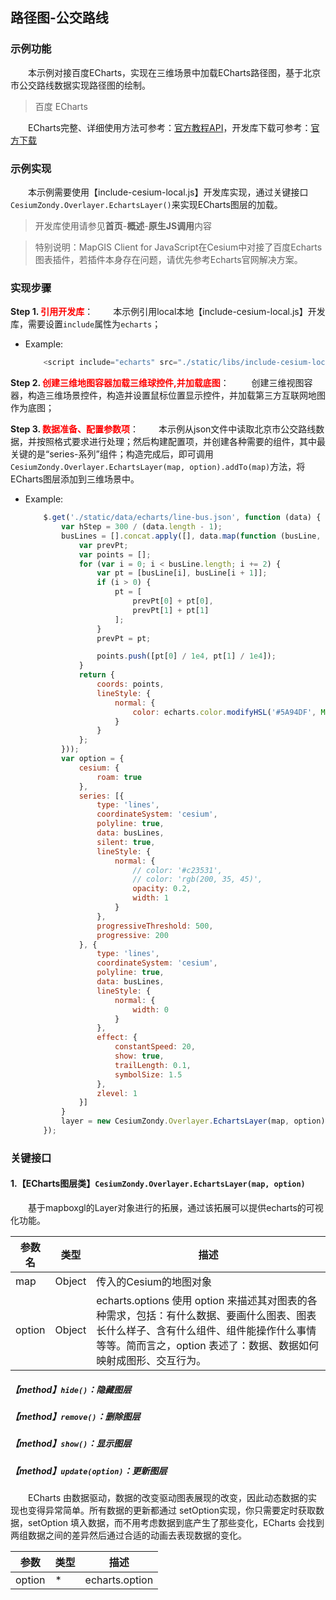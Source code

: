 ## 路径图-公交路线

### 示例功能

&ensp;&ensp;&ensp;&ensp;本示例对接百度ECharts，实现在三维场景中加载ECharts路径图，基于北京市公交路线数据实现路径图的绘制。

> 百度 ECharts

&ensp;&ensp;&ensp;&ensp;ECharts完整、详细使用方法可参考：<a href="http://echarts.baidu.com/api.html#echarts" target="_blank">官方教程API</a>，开发库下载可参考：<a href="http://echarts.baidu.com/download.html" target="_blank">官方下载</a>

### 示例实现

&ensp;&ensp;&ensp;&ensp;本示例需要使用【include-cesium-local.js】开发库实现，通过关键接口`CesiumZondy.Overlayer.EchartsLayer()`来实现ECharts图层的加载。

> 开发库使用请参见**首页**-**概述**-**原生JS调用**内容

> 特别说明：MapGIS Client for JavaScript在Cesium中对接了百度Echarts图表插件，若插件本身存在问题，请优先参考Echarts官网解决方案。

### 实现步骤

**Step 1. <font color=red>引用开发库</font>**：
&ensp;&ensp;&ensp;&ensp;本示例引用local本地【include-cesium-local.js】开发库，需要设置`include`属性为`echarts`；

* Example:
    ```javascript
        <script include="echarts" src="./static/libs/include-cesium-local.js"></script>
    ```

**Step 2. <font color=red>创建三维地图容器加载三维球控件,并加载底图</font>**：
&ensp;&ensp;&ensp;&ensp; 创建三维视图容器，构造三维场景控件，构造并设置鼠标位置显示控件，并加载第三方互联网地图作为底图；

**Step 3. <font color=red> 数据准备、配置参数项</font>**：
&ensp;&ensp;&ensp;&ensp;本示例从json文件中读取北京市公交路线数据，并按照格式要求进行处理；然后构建配置项，并创建各种需要的组件，其中最关键的是“series-系列”组件；构造完成后，即可调用`CesiumZondy.Overlayer.EchartsLayer(map, option).addTo(map)`方法，将ECharts图层添加到三维场景中。

* Example:
    ```javascript
        $.get('./static/data/echarts/line-bus.json', function (data) {
            var hStep = 300 / (data.length - 1);
            busLines = [].concat.apply([], data.map(function (busLine, idx) {
                var prevPt;
                var points = [];
                for (var i = 0; i < busLine.length; i += 2) {
                    var pt = [busLine[i], busLine[i + 1]];
                    if (i > 0) {
                        pt = [
                            prevPt[0] + pt[0],
                            prevPt[1] + pt[1]
                        ];
                    }
                    prevPt = pt;

                    points.push([pt[0] / 1e4, pt[1] / 1e4]);
                }
                return {
                    coords: points,
                    lineStyle: {
                        normal: {
                            color: echarts.color.modifyHSL('#5A94DF', Math.round(hStep * idx))
                        }
                    }
                };
            }));
            var option = {
                cesium: {
                    roam: true
                },
                series: [{
                    type: 'lines',
                    coordinateSystem: 'cesium',
                    polyline: true,
                    data: busLines,
                    silent: true,
                    lineStyle: {
                        normal: {
                            // color: '#c23531',
                            // color: 'rgb(200, 35, 45)',
                            opacity: 0.2,
                            width: 1
                        }
                    },
                    progressiveThreshold: 500,
                    progressive: 200
                }, {
                    type: 'lines',
                    coordinateSystem: 'cesium',
                    polyline: true,
                    data: busLines,
                    lineStyle: {
                        normal: {
                            width: 0
                        }
                    },
                    effect: {
                        constantSpeed: 20,
                        show: true,
                        trailLength: 0.1,
                        symbolSize: 1.5
                    },
                    zlevel: 1
                }]
            }
            layer = new CesiumZondy.Overlayer.EchartsLayer(map, option).addTo(map);
        });
    ```

### 关键接口

#### 1.【ECharts图层类】`CesiumZondy.Overlayer.EchartsLayer(map, option)`

&ensp;&ensp;&ensp;&ensp;基于mapboxgl的Layer对象进行的拓展，通过该拓展可以提供echarts的可视化功能。

| 参数名  | 类型   | 描述                                                         |
| ------- | ------ | ------------------------------------------------------------ |
| map     | Object | 传入的Cesium的地图对象                                     |
| option | Object | echarts.options 使用 option 来描述其对图表的各种需求，包括：有什么数据、要画什么图表、图表长什么样子、含有什么组件、组件能操作什么事情等等。简而言之，option 表述了：数据、数据如何映射成图形、交互行为。 |

##### 【method】`hide()`：隐藏图层

##### 【method】`remove()`：删除图层

##### 【method】`show()`：显示图层

##### 【method】`update(option)`：更新图层

&ensp;&ensp;&ensp;&ensp;ECharts 由数据驱动，数据的改变驱动图表展现的改变，因此动态数据的实现也变得异常简单。所有数据的更新都通过 setOption实现，你只需要定时获取数据，setOption 填入数据，而不用考虑数据到底产生了那些变化，ECharts 会找到两组数据之间的差异然后通过合适的动画去表现数据的变化。

| 参数   | 类型 | 描述           |
| ------ | ---- | -------------- |
| option | *    | echarts.option |
